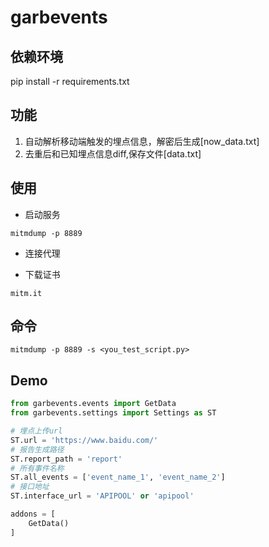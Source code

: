 # garbevents

## 依赖环境

pip install -r requirements.txt

## 功能

1. 自动解析移动端触发的埋点信息，解密后生成[now_data.txt]
2. 去重后和已知埋点信息diff,保存文件[data.txt]


## 使用

- 启动服务
```shell
mitmdump -p 8889
```
- 连接代理

- 下载证书
```shell
mitm.it
```

## 命令

```shell
mitmdump -p 8889 -s <you_test_script.py>
```

## Demo

```python
from garbevents.events import GetData
from garbevents.settings import Settings as ST

# 埋点上传url 
ST.url = 'https://www.baidu.com/'
# 报告生成路径 
ST.report_path = 'report'
# 所有事件名称 
ST.all_events = ['event_name_1', 'event_name_2']
# 接口地址
ST.interface_url = 'APIPOOL' or 'apipool'

addons = [
    GetData()
]
```


